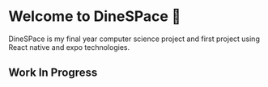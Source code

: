 # Welcome to DineSPace 👋

DineSPace is my final year computer science project and first project using React native and expo technologies.

## Work In Progress
